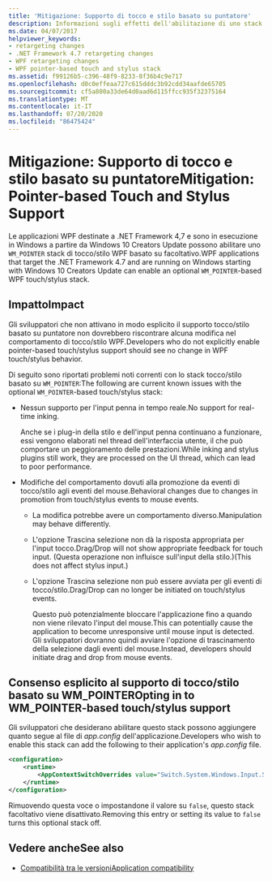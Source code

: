 ```yaml
---
title: 'Mitigazione: Supporto di tocco e stilo basato su puntatore'
description: Informazioni sugli effetti dell'abilitazione di uno stack di tocco/stilo WPF facoltativo per le app WPF destinate a .NET Framework 4,7.
ms.date: 04/07/2017
helpviewer_keywords:
- retargeting changes
- .NET Framework 4.7 retargeting changes
- WPF retargeting changes
- WPF pointer-based touch and stylus stack
ms.assetid: f99126b5-c396-48f9-8233-8f36b4c9e717
ms.openlocfilehash: d0c0effeaa727c615dddc3b92cdd34aafde65705
ms.sourcegitcommit: cf5a800a33de64d0aad6d115ffcc935f32375164
ms.translationtype: MT
ms.contentlocale: it-IT
ms.lasthandoff: 07/20/2020
ms.locfileid: "86475424"
---
```

# <a name="mitigation-pointer-based-touch-and-stylus-support"></a><span data-ttu-id="3f6cc-103">Mitigazione: Supporto di tocco e stilo basato su puntatore</span><span class="sxs-lookup"><span data-stu-id="3f6cc-103">Mitigation: Pointer-based Touch and Stylus Support</span></span>

<span data-ttu-id="3f6cc-104">Le applicazioni WPF destinate a .NET Framework 4,7 e sono in esecuzione in Windows a partire da Windows 10 Creators Update possono abilitare uno `WM_POINTER` stack di tocco/stilo WPF basato su facoltativo.</span><span class="sxs-lookup"><span data-stu-id="3f6cc-104">WPF applications that target the .NET Framework 4.7 and are running on Windows starting with Windows 10 Creators Update can enable an optional `WM_POINTER`-based WPF touch/stylus stack.</span></span>

## <a name="impact"></a><span data-ttu-id="3f6cc-105">Impatto</span><span class="sxs-lookup"><span data-stu-id="3f6cc-105">Impact</span></span>

<span data-ttu-id="3f6cc-106">Gli sviluppatori che non attivano in modo esplicito il supporto tocco/stilo basato su puntatore non dovrebbero riscontrare alcuna modifica nel comportamento di tocco/stilo WPF.</span><span class="sxs-lookup"><span data-stu-id="3f6cc-106">Developers who do not explicitly enable pointer-based touch/stylus support should see no change in WPF touch/stylus behavior.</span></span>

<span data-ttu-id="3f6cc-107">Di seguito sono riportati problemi noti correnti con lo stack tocco/stilo basato su `WM_POINTER`:</span><span class="sxs-lookup"><span data-stu-id="3f6cc-107">The following are current known issues with the optional `WM_POINTER`-based touch/stylus stack:</span></span>

- <span data-ttu-id="3f6cc-108">Nessun supporto per l'input penna in tempo reale.</span><span class="sxs-lookup"><span data-stu-id="3f6cc-108">No support for real-time inking.</span></span>

   <span data-ttu-id="3f6cc-109">Anche se i plug-in della stilo e dell'input penna continuano a funzionare, essi vengono elaborati nel thread dell'interfaccia utente, il che può comportare un peggioramento delle prestazioni.</span><span class="sxs-lookup"><span data-stu-id="3f6cc-109">While inking and stylus plugins still work, they are processed on the UI thread, which can lead to poor performance.</span></span>

- <span data-ttu-id="3f6cc-110">Modifiche del comportamento dovuti alla promozione da eventi di tocco/stilo agli eventi del mouse.</span><span class="sxs-lookup"><span data-stu-id="3f6cc-110">Behavioral changes due to changes in promotion from touch/stylus events to mouse events.</span></span>

  - <span data-ttu-id="3f6cc-111">La modifica potrebbe avere un comportamento diverso.</span><span class="sxs-lookup"><span data-stu-id="3f6cc-111">Manipulation may behave differently.</span></span>

  - <span data-ttu-id="3f6cc-112">L'opzione Trascina selezione non dà la risposta appropriata per l'input tocco.</span><span class="sxs-lookup"><span data-stu-id="3f6cc-112">Drag/Drop will not show appropriate feedback for touch input.</span></span> <span data-ttu-id="3f6cc-113">(Questa operazione non influisce sull'input della stilo.)</span><span class="sxs-lookup"><span data-stu-id="3f6cc-113">(This does not affect stylus input.)</span></span>

  - <span data-ttu-id="3f6cc-114">L'opzione Trascina selezione non può essere avviata per gli eventi di tocco/stilo.</span><span class="sxs-lookup"><span data-stu-id="3f6cc-114">Drag/Drop can no longer be initiated on touch/stylus events.</span></span>

      <span data-ttu-id="3f6cc-115">Questo può potenzialmente bloccare l'applicazione fino a quando non viene rilevato l'input del mouse.</span><span class="sxs-lookup"><span data-stu-id="3f6cc-115">This can potentially cause the application to become unresponsive until mouse input is detected.</span></span> <span data-ttu-id="3f6cc-116">Gli sviluppatori dovranno quindi avviare l'opzione di trascinamento della selezione dagli eventi del mouse.</span><span class="sxs-lookup"><span data-stu-id="3f6cc-116">Instead, developers should initiate drag and drop from mouse events.</span></span>

## <a name="opting-in-to-wm_pointer-based-touchstylus-support"></a><span data-ttu-id="3f6cc-117">Consenso esplicito al supporto di tocco/stilo basato su WM_POINTER</span><span class="sxs-lookup"><span data-stu-id="3f6cc-117">Opting in to WM_POINTER-based touch/stylus support</span></span>

<span data-ttu-id="3f6cc-118">Gli sviluppatori che desiderano abilitare questo stack possono aggiungere quanto segue al file di *app.config* dell'applicazione.</span><span class="sxs-lookup"><span data-stu-id="3f6cc-118">Developers who wish to enable this stack can add the following to their application's *app.config* file.</span></span>

```xml
<configuration>
    <runtime>
        <AppContextSwitchOverrides value="Switch.System.Windows.Input.Stylus.EnablePointerSupport=true"/>
    </runtime>
</configuration>
```

<span data-ttu-id="3f6cc-119">Rimuovendo questa voce o impostandone il valore su `false`, questo stack facoltativo viene disattivato.</span><span class="sxs-lookup"><span data-stu-id="3f6cc-119">Removing this entry or setting its value to `false` turns this optional stack off.</span></span>

## <a name="see-also"></a><span data-ttu-id="3f6cc-120">Vedere anche</span><span class="sxs-lookup"><span data-stu-id="3f6cc-120">See also</span></span>

- [<span data-ttu-id="3f6cc-121">Compatibilità tra le versioni</span><span class="sxs-lookup"><span data-stu-id="3f6cc-121">Application compatibility</span></span>](application-compatibility.md)
